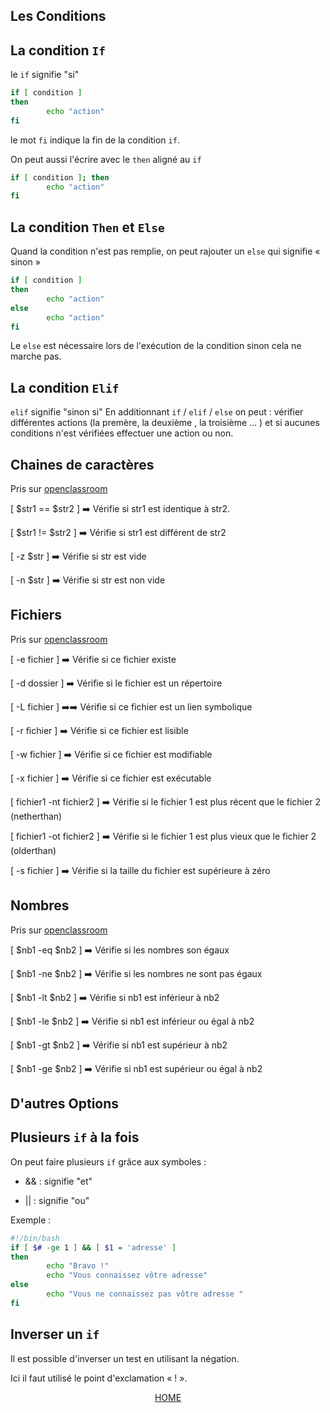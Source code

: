## Les Conditions

## La condition ``If``

le ``if`` signifie "si"

```bash
if [ condition ]
then
        echo "action"
fi
```
le mot ``fi`` indique la fin de la condition ``if``.

On peut aussi l'écrire avec le ``then`` aligné au ``if``

```bash
if [ condition ]; then
        echo "action"
fi
```
## La condition ``Then`` et ``Else``

Quand la condition n'est pas remplie, on peut rajouter un ``else`` qui signifie « sinon »

```bash
if [ condition ]
then
        echo "action"
else
        echo "action"
fi
```
Le ``else`` est nécessaire lors de l'exécution de la condition sinon cela ne marche pas.

## La condition ``Elif``

``elif`` signifie "sinon si"
En additionnant ``if`` / ``elif`` /  ``else`` on peut : vérifier différentes actions (la premère, la deuxième , la troisième ... ) et si aucunes conditions n'est vérifiées effectuer une action ou non.

## Chaines de caractères 

Pris sur [openclassroom](https://openclassrooms.com/fr/courses/43538-reprenez-le-controle-a-laide-de-linux/43394-les-conditions)
                
[ $str1 == $str2 ] :arrow_right: Vérifie si str1 est identique à str2.

[ $str1 != $str2 ] :arrow_right: Vérifie si str1 est différent de str2

[ -z $str ] :arrow_right: Vérifie si str est vide

[ -n $str ] :arrow_right: Vérifie si str est non vide


## Fichiers

Pris sur [openclassroom](https://openclassrooms.com/fr/courses/43538-reprenez-le-controle-a-laide-de-linux/43394-les-conditions)

[ -e fichier ]  :arrow_right: Vérifie si ce fichier existe
 
[ -d dossier ]	:arrow_right: Vérifie si le fichier est un répertoire

[ -L fichier ]	:arrow_right::arrow_right: Vérifie si ce fichier est un lien symbolique

[ -r fichier ]	:arrow_right: Vérifie si ce fichier est lisible

[ -w fichier ]	:arrow_right: Vérifie si ce fichier est modifiable

[ -x fichier ]	:arrow_right: Vérifie si ce fichier est exécutable

[ fichier1 -nt fichier2 ] :arrow_right: Vérifie si le fichier 1 est plus récent que le fichier 2 (netherthan)

[ fichier1 -ot fichier2 ] :arrow_right: Vérifie si le fichier 1 est plus vieux que le fichier 2 (olderthan)

[ -s fichier ]	:arrow_right: Vérifie si la taille du fichier est supérieure à zéro

## Nombres

Pris sur [openclassroom](https://openclassrooms.com/fr/courses/43538-reprenez-le-controle-a-laide-de-linux/43394-les-conditions)

[ $nb1 -eq $nb2 ] :arrow_right:	Vérifie si les nombres son égaux

[ $nb1 -ne $nb2 ] :arrow_right:	Vérifie si les nombres ne sont pas égaux

[ $nb1 -lt $nb2 ] :arrow_right:	Vérifie si nb1 est inférieur à nb2

[ $nb1 -le $nb2 ] :arrow_right:	Vérifie si nb1 est inférieur ou égal à nb2

[ $nb1 -gt $nb2 ] :arrow_right:	Vérifie si nb1 est supérieur à nb2

[ $nb1 -ge $nb2 ] :arrow_right:	Vérifie si nb1 est supérieur ou égal à nb2

## D'autres Options

## Plusieurs ``if`` à la fois

On peut faire plusieurs ``if`` grâce aux symboles :

* && : signifie "et"

* || : signifie "ou"

Exemple :

```bash
#!/bin/bash
if [ $# -ge 1 ] && [ $1 = 'adresse' ]
then
        echo "Bravo !"
        echo "Vous connaissez vôtre adresse"
else
        echo "Vous ne connaissez pas vôtre adresse "
fi
```

## Inverser un ``if``

Il est possible d'inverser un test en utilisant la négation. 

Ici il faut utilisé le point d'exclamation « ! ».

 
<p align="center">
 <a href="https://github.com/nsegur66/Shell#sommaire">HOME</a>
</p>


